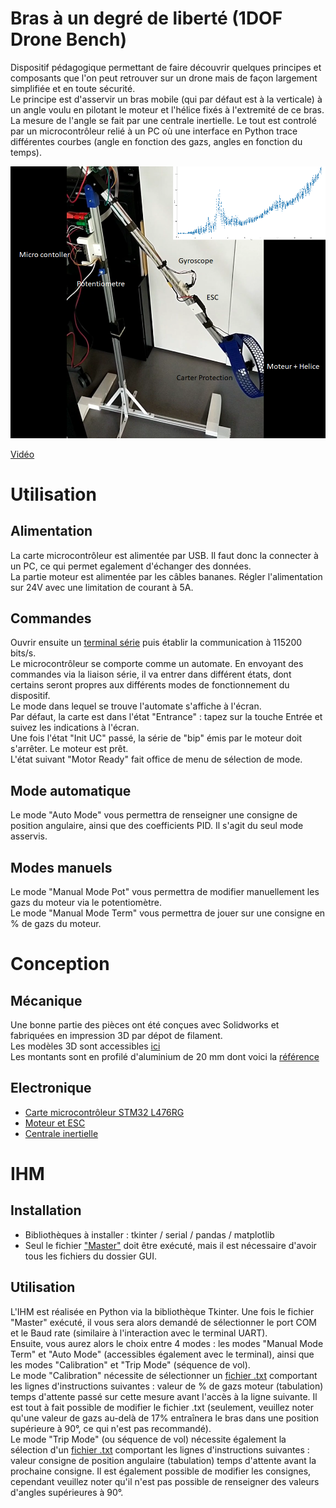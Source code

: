 # Bras à un degré de liberté (1DOF Drone Bench)
Dispositif pédagogique permettant de faire découvrir quelques principes et composants que l'on peut retrouver sur un drone mais de façon largement simplifiée et en toute sécurité.  
Le principe est d'asservir un bras mobile (qui par défaut est à la verticale) à un angle voulu en pilotant le moteur et l'hélice fixés à l'extremité de ce bras. La mesure de l'angle se fait par une centrale inertielle. Le tout est controlé par un microcontrôleur relié à un PC où une interface en Python trace différentes courbes (angle en fonction des gazs, angles en fonction du temps).


![This is an image](https://github.com/InnovationLab-EFREIParis/Stage_1DOF_DroneBench/blob/main/01_doc/Photos/plan.png)

[Vidéo](https://github.com/InnovationLab-EFREIParis/Stage_1DOF_DroneBench/blob/main/01_doc/Photos/video_20220902_181232.mp4)


# Utilisation
## Alimentation
La carte microcontrôleur est alimentée par USB. Il faut donc la connecter à un PC, ce qui permet egalement d'échanger des données.  
La partie moteur est alimentée par les câbles bananes. Régler l'alimentation sur 24V avec une limitation de courant à 5A.  
## Commandes
Ouvrir ensuite un [terminal série](https://github.com/InnovationLab-EFREIParis/Stage_1DOF_DroneBench/tree/main/04_UART_Term/UART_Terminal_1.2.2) puis établir la communication à 115200 bits/s.  
Le microcontrôleur se comporte comme un automate. En envoyant des commandes via la liaison série, il va entrer dans différent états, dont certains seront propres aux différents modes de fonctionnement du dispositif.  
Le mode dans lequel se trouve l'automate s'affiche à l'écran.  
Par défaut, la carte est dans l'état "Entrance" : tapez sur la touche Entrée et suivez les indications à l'écran.  
Une fois l'état "Init UC" passé, la série de "bip" émis par le moteur doit s'arrêter. Le moteur est prêt.  
L'état suivant "Motor Ready" fait office de menu de sélection de mode.  
## Mode automatique
Le mode "Auto Mode" vous permettra de renseigner une consigne de position angulaire, ainsi que des coefficients PID. Il s'agit du seul mode asservis.  
## Modes manuels
Le mode "Manual Mode Pot" vous permettra de modifier manuellement les gazs du moteur via le potentiomètre.  
Le mode "Manual Mode Term" vous permettra de jouer sur une consigne en % de gazs du moteur.  
# Conception
## Mécanique
Une bonne partie des pièces ont été conçues avec Solidworks et fabriquées en impression 3D par dépot de filament.  
Les modèles 3D sont accessibles [ici](https://github.com/InnovationLab-EFREIParis/Stage_1DOF_DroneBench/tree/main/03_mdl)  
Les montants sont en profilé d'aluminium de 20 mm dont voici la [référence](https://github.com/InnovationLab-EFREIParis/Stage_1DOF_DroneBench/tree/main/01_doc/rs)  
## Electronique
- [Carte microcontrôleur STM32 L476RG](https://github.com/InnovationLab-EFREIParis/Stage_1DOF_DroneBench/tree/main/01_doc/stm)
- [Moteur et ESC](https://github.com/InnovationLab-EFREIParis/Stage_1DOF_DroneBench/tree/main/01_doc/moteur_esc)
- [Centrale inertielle](https://github.com/InnovationLab-EFREIParis/Stage_1DOF_DroneBench/tree/main/01_doc/gyro%20doc)
# IHM
## Installation
- Bibliothèques à installer : tkinter / serial / pandas / matplotlib     
- Seul le fichier ["Master"](https://github.com/InnovationLab-EFREIParis/Stage_1DOF_DroneBench/blob/a495668b303d1658d739c43df9a72356ac64ced2/06_IHM/Fichiers%20Python/GUI/Master.py) doit être exécuté, mais il est nécessaire d'avoir tous les fichiers du dossier GUI.  
## Utilisation
L'IHM est réalisée en Python via la bibliothèque Tkinter. Une fois le fichier "Master" exécuté, il vous sera alors demandé de sélectionner le port COM et le Baud rate (similaire à l'interaction avec le terminal UART).  
Ensuite, vous aurez alors le choix entre 4 modes : les modes "Manual Mode Term" et "Auto Mode" (accessibles également avec le terminal), ainsi que les modes "Calibration" et "Trip Mode" (séquence de vol).  
Le mode "Calibration" nécessite de sélectionner un [fichier .txt](https://github.com/InnovationLab-EFREIParis/Stage_1DOF_DroneBench/blob/9a31ac3b8853a55df0e124fcb4ea317559d65e36/06_IHM/test%20calibration.txt) comportant les lignes d'instructions suivantes : valeur de % de gazs moteur (tabulation) temps d'attente passé sur cette mesure avant l'accès à la ligne suivante. Il est tout à fait possible de modifier le fichier .txt (seulement, veuillez noter qu'une valeur de gazs au-delà de 17% entraînera le bras dans une position supérieure à 90°, ce qui n'est pas recommandé).  
Le mode "Trip Mode" (ou séquence de vol) nécessite également la sélection d'un [fichier .txt](https://github.com/InnovationLab-EFREIParis/Stage_1DOF_DroneBench/blob/9a31ac3b8853a55df0e124fcb4ea317559d65e36/06_IHM/test%20trip.txt) comportant les lignes d'instructions suivantes : valeur consigne de position angulaire (tabulation) temps d'attente avant la prochaine consigne. Il est également possible de modifier les consignes, cependant veuillez noter qu'il n'est pas possible de renseigner des valeurs d'angles supérieures à 90°.  
